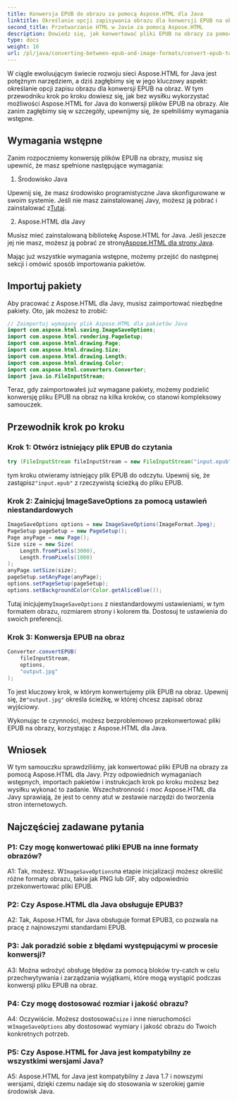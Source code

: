 ```yaml
---
title: Konwersja EPUB do obrazu za pomocą Aspose.HTML dla Java
linktitle: Określanie opcji zapisywania obrazu dla konwersji EPUB na obraz
second_title: Przetwarzanie HTML w Javie za pomocą Aspose.HTML
description: Dowiedz się, jak konwertować pliki EPUB na obrazy za pomocą Aspose.HTML dla Java. Ten przewodnik krok po kroku obejmuje wymagania wstępne, importy pakietów i proces konwersji.
type: docs
weight: 16
url: /pl/java/converting-between-epub-and-image-formats/convert-epub-to-image-specify-image-save-options/
---
```

W ciągle ewoluującym świecie rozwoju sieci Aspose.HTML for Java jest potężnym narzędziem, a dziś zagłębimy się w jego kluczowy aspekt: określanie opcji zapisu obrazu dla konwersji EPUB na obraz. W tym przewodniku krok po kroku dowiesz się, jak bez wysiłku wykorzystać możliwości Aspose.HTML for Java do konwersji plików EPUB na obrazy. Ale zanim zagłębimy się w szczegóły, upewnijmy się, że spełniliśmy wymagania wstępne.

## Wymagania wstępne

Zanim rozpoczniemy konwersję plików EPUB na obrazy, musisz się upewnić, że masz spełnione następujące wymagania:

1. Środowisko Java

 Upewnij się, że masz środowisko programistyczne Java skonfigurowane w swoim systemie. Jeśli nie masz zainstalowanej Javy, możesz ją pobrać i zainstalować z[Tutaj](https://www.java.com).

2. Aspose.HTML dla Javy

 Musisz mieć zainstalowaną bibliotekę Aspose.HTML for Java. Jeśli jeszcze jej nie masz, możesz ją pobrać ze strony[Aspose.HTML dla strony Java](https://releases.aspose.com/html/java/).

Mając już wszystkie wymagania wstępne, możemy przejść do następnej sekcji i omówić sposób importowania pakietów.

## Importuj pakiety

Aby pracować z Aspose.HTML dla Javy, musisz zaimportować niezbędne pakiety. Oto, jak możesz to zrobić:

```java
// Zaimportuj wymagany plik Aspose.HTML dla pakietów Java
import com.aspose.html.saving.ImageSaveOptions;
import com.aspose.html.rendering.PageSetup;
import com.aspose.html.drawing.Page;
import com.aspose.html.drawing.Size;
import com.aspose.html.drawing.Length;
import com.aspose.html.drawing.Color;
import com.aspose.html.converters.Converter;
import java.io.FileInputStream;
```

Teraz, gdy zaimportowałeś już wymagane pakiety, możemy podzielić konwersję pliku EPUB na obraz na kilka kroków, co stanowi kompleksowy samouczek.

## Przewodnik krok po kroku

### Krok 1: Otwórz istniejący plik EPUB do czytania

```java
try (FileInputStream fileInputStream = new FileInputStream("input.epub")) {
```

 tym kroku otwieramy istniejący plik EPUB do odczytu. Upewnij się, że zastąpisz`"input.epub"` z rzeczywistą ścieżką do pliku EPUB.

### Krok 2: Zainicjuj ImageSaveOptions za pomocą ustawień niestandardowych

```java
ImageSaveOptions options = new ImageSaveOptions(ImageFormat.Jpeg);
PageSetup pageSetup = new PageSetup();
Page anyPage = new Page();
Size size = new Size(
    Length.fromPixels(3000),
    Length.fromPixels(1000)
);
anyPage.setSize(size);
pageSetup.setAnyPage(anyPage);
options.setPageSetup(pageSetup);
options.setBackgroundColor(Color.getAliceBlue());
```

 Tutaj inicjujemy`ImageSaveOptions` z niestandardowymi ustawieniami, w tym formatem obrazu, rozmiarem strony i kolorem tła. Dostosuj te ustawienia do swoich preferencji.

### Krok 3: Konwersja EPUB na obraz

```java
Converter.convertEPUB(
    fileInputStream,
    options,
    "output.jpg"
);
```

 To jest kluczowy krok, w którym konwertujemy plik EPUB na obraz. Upewnij się, że`"output.jpg"` określa ścieżkę, w której chcesz zapisać obraz wyjściowy.

Wykonując te czynności, możesz bezproblemowo przekonwertować pliki EPUB na obrazy, korzystając z Aspose.HTML dla Java.

## Wniosek

W tym samouczku sprawdziliśmy, jak konwertować pliki EPUB na obrazy za pomocą Aspose.HTML dla Javy. Przy odpowiednich wymaganiach wstępnych, importach pakietów i instrukcjach krok po kroku możesz bez wysiłku wykonać to zadanie. Wszechstronność i moc Aspose.HTML dla Javy sprawiają, że jest to cenny atut w zestawie narzędzi do tworzenia stron internetowych.

## Najczęściej zadawane pytania

### P1: Czy mogę konwertować pliki EPUB na inne formaty obrazów?

 A1: Tak, możesz. W`ImageSaveOptions`na etapie inicjalizacji możesz określić różne formaty obrazu, takie jak PNG lub GIF, aby odpowiednio przekonwertować pliki EPUB.

### P2: Czy Aspose.HTML dla Java obsługuje EPUB3?

A2: Tak, Aspose.HTML for Java obsługuje format EPUB3, co pozwala na pracę z najnowszymi standardami EPUB.

### P3: Jak poradzić sobie z błędami występującymi w procesie konwersji?

A3: Można wdrożyć obsługę błędów za pomocą bloków try-catch w celu przechwytywania i zarządzania wyjątkami, które mogą wystąpić podczas konwersji pliku EPUB na obraz.

### P4: Czy mogę dostosować rozmiar i jakość obrazu?

 A4: Oczywiście. Możesz dostosować`size` i inne nieruchomości w`ImageSaveOptions` aby dostosować wymiary i jakość obrazu do Twoich konkretnych potrzeb.

### P5: Czy Aspose.HTML for Java jest kompatybilny ze wszystkimi wersjami Java?

A5: Aspose.HTML for Java jest kompatybilny z Java 1.7 i nowszymi wersjami, dzięki czemu nadaje się do stosowania w szerokiej gamie środowisk Java.